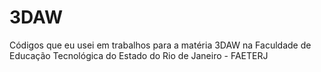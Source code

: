 # 3DAW
Códigos que eu usei em trabalhos para a matéria 3DAW na Faculdade de Educação Tecnológica do Estado do Rio de Janeiro - FAETERJ

